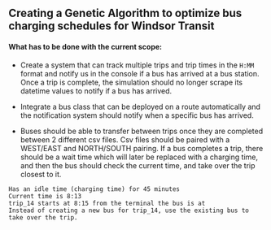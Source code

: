 ## Creating a Genetic Algorithm to optimize bus charging schedules for Windsor Transit

#### What has to be done with the current scope:
- Create a system that can track multiple trips and trip times in the `H:MM` format and notify us in the console if
a bus has arrived at a bus station. Once a trip is complete, the simulation should no longer scrape its datetime values
to notify if a bus has arrived. 

- Integrate a bus class that can be deployed on a route automatically and the notification system should notify when a
specific bus has arrived. 

- Buses should be able to transfer between trips once they are completed between 2 different csv files. Csv files should
be paired with a WEST/EAST and NORTH/SOUTH pairing. If a bus completes a trip, there should be a wait time which will
later be replaced with a charging time, and then the bus should check the current time, and take over the trip closest to it.

```Bus finishes trip_1 at 7:28
Has an idle time (charging time) for 45 minutes
Current time is 8:13
trip_14 starts at 8:15 from the terminal the bus is at
Instead of creating a new bus for trip_14, use the existing bus to take over the trip.
```



